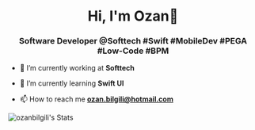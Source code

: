 <h1 align="center">Hi, I'm Ozan👋</h1>
<h3 align="center">Software Developer @Softtech #Swift #MobileDev #PEGA #Low-Code #BPM </h3>

- 🔭 I’m currently working at **Softtech**

- 🌱 I’m currently learning **Swift UI**

- 📫 How to reach me **ozan.bilgili@hotmail.com**

![ozanbilgili's Stats](https://github-readme-stats.vercel.app/api?username=ozanbilgili&theme=dark&show_icons=true&hide_border=true&count_private=true)
